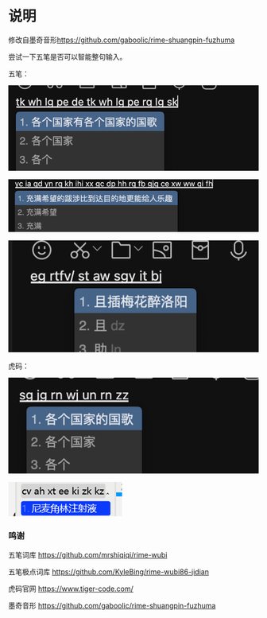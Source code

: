 # 说明

修改自墨奇音形<https://github.com/gaboolic/rime-shuangpin-fuzhuma>

尝试一下五笔是否可以智能整句输入。

五笔：

![各个国家](readmeimg/wb-gggj.png)

![充满希望](readmeimg/wubi-cmxw.png)

![醉洛阳](readmeimg/wb-zly.png)

虎码：

![虎码整句](readmeimg/tiger-gggg.png)

![虎码整句](readmeimg/tiger-zhusheye.png)

### 鸣谢

五笔词库 <https://github.com/mrshiqiqi/rime-wubi>

五笔极点词库 <https://github.com/KyleBing/rime-wubi86-jidian>

虎码官网 <https://www.tiger-code.com/>

墨奇音形 <https://github.com/gaboolic/rime-shuangpin-fuzhuma>
